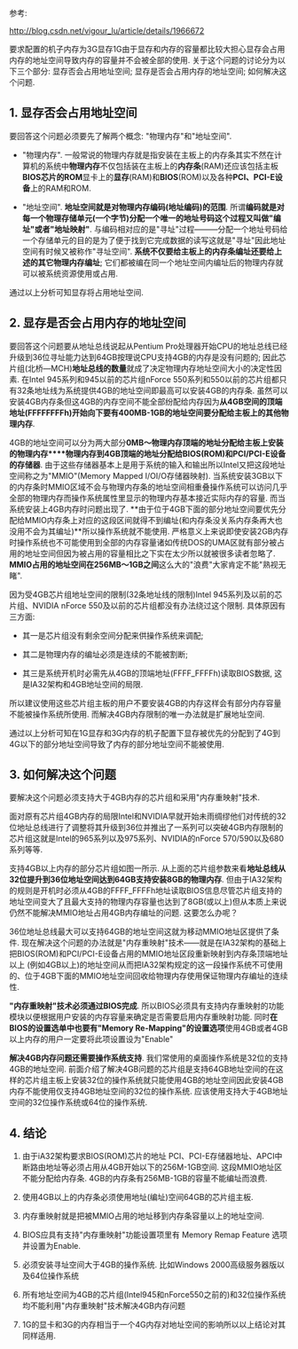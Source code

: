 参考: 

http://blog.csdn.net/vigour_lu/article/details/1966672

要求配置的机子内存为3G显存1G由于显存和内存的容量都比较大担心显存会占用内存的地址空间导致内存的容量并不会被全部的使用. 关于这个问题的讨论分为以下三个部分: 显存否会占用地址空间; 显存是否会占用内存的地址空间; 如何解决这个问题. 

## 1. 显存否会占用地址空间

要回答这个问题必须要先了解两个概念: "物理内存"和"地址空间". 

- "物理内存". 一般常说的物理内存就是指安装在主板上的内存条其实不然在计算机的系统中**物理内存**不仅包括装在主板上的**内存条**(RAM)还应该包括主板**BIOS芯片的ROM**显卡上的**显存**(RAM)和**BIOS**(ROM)以及各种**PCI、PCI-E设备**上的RAM和ROM. 

- "地址空间". **地址空间就是对物理内存编码(地址编码)的范围**. 所谓**编码就是对每一个物理存储单元(一个字节)分配一个唯一的地址号码这个过程又叫做"编址"或者"地址映射"**. 与编码相对应的是"寻址"过程———分配一个地址号码给一个存储单元的目的是为了便于找到它完成数据的读写这就是"寻址"因此地址空间有时候又被称作"寻址空间". **系统不仅要给主板上的内存条编址还要给上述的其它物理内存编址**; 它们都被编在同一个地址空间内编址后的物理内存就可以被系统资源使用或占用. 

通过以上分析可知显存将占用地址空间. 

## 2. 显存是否会占用内存的地址空间

要回答这个问题要从地址总线说起从Pentium Pro处理器开始CPU的地址总线已经升级到36位寻址能力达到64GB按理说CPU支持4GB的内存是没有问题的; 因此芯片组(北桥—MCH)**地址总线的数量**就成了决定物理内存地址空间大小的决定性因素. 在Intel 945系列和945以前的芯片组nForce 550系列和550以前的芯片组都只有32条地址线为系统提供4GB的地址空间即最高可以安装4GB的内存条. 虽然可以安装4GB内存条但这4GB的内存空间不能全部纷配给内存因为**从4GB空间的顶端地址(FFFFFFFFh)开始向下要有400MB-1GB的地址空间要分配给主板上的其他物理内存**. 

4GB的地址空间可以分为两大部分**0MB～物理内存顶端的地址分配给主板上安装的物理内存****物理内存到4GB顶端的地址分配给BIOS(ROM)和PCI/PCI-E设备的存储器**. 由于这些存储器基本上是用于系统的输入和输出所以Intel又把这段地址空间称之为"MMIO"(Memory Mapped I/OI/O存储器映射). 当系统安装3GB以下的内存条时MMIO区域不会与物理内存条的地址空间相重叠操作系统可以访问几乎全部的物理内存而操作系统属性里显示的物理内存基本接近实际内存的容量. 而当系统安装上4GB内存时问题出现了. **由于位于4GB下面的部分地址空间要优先分配给MMIO内存条上对应的这段区间就得不到编址(和内存条没关系内存条再大也没用不会为其编址)**所以操作系统就不能使用. 严格意义上来说即使安装2GB内存时操作系统也不可能使用到全部的内存容量诸如传统DOS的UMA区就有部分被占用的地址空间但因为被占用的容量相比之下实在太少所以就被很多读者忽略了. **MMIO占用的地址空间在256MB～1GB之间**这么大的"浪费"大家肯定不能"熟视无睹". 

因为受4GB芯片组地址空间的限制(32条地址线的限制)Intel 945系列及以前的芯片组、NVIDIA nForce 550及以前的芯片组都没有办法绕过这个限制. 具体原因有三方面: 

- 其一是芯片组没有剩余空间分配来供操作系统来调配; 

- 其二是物理内存的编址必须是连续的不能被割断; 

- 其三是系统开机时必需先从4GB的顶端地址(FFFF_FFFFh)读取BIOS数据, 这是IA32架构和4GB地址空间的局限.  

所以建议使用这些芯片组主板的用户不要安装4GB的内存这样会有部分内存容量不能被操作系统所使用. 而解决4GB内存限制的唯一办法就是扩展地址空间. 

通过以上分析可知在1G显存和3G内存的机子配置下显存被优先的分配到了4G到4G以下的部分地址空间导致了内存的部分地址空间不能被使用. 

## 3. 如何解决这个问题

要解决这个问题必须支持大于4GB内存的芯片组和采用"内存重映射"技术. 

面对原有芯片组4GB内存的局限Intel和NVIDIA早就开始未雨绸缪他们对传统的32位地址总线进行了调整将其升级到36位并推出了一系列可以突破4GB内存限制的芯片组这就是Intel的965系列以及975系列、NVIDIA的nForce 570/590以及680系列等等. 
    
支持4GB以上内存的部分芯片组如图一所示.  从上面的芯片组参数来看**地址总线从32位提升到36位地址空间达到64GB支持安装8GB的物理内存**. 但由于IA32架构的规则是开机时必须从4GB的FFFF_FFFFh地址读取BIOS信息尽管芯片组支持的地址空间变大了且最大支持的物理内存容量也达到了8GB(或以上)但从本质上来说仍然不能解决MMIO地址占用4GB内存编址的问题. 这要怎么办呢？ 

36位地址总线最大可以支持64GB的地址空间这就为移动MMIO地址区提供了条件. 现在解决这个问题的办法就是"内存重映射"技术——就是在IA32架构的基础上把BIOS(ROM)和PCI/PCI-E设备占用的MMIO地址区段重新映射到内存条顶端地址以上 (例如4GB以上)的地址空间从而把IA32架构规定的这一段操作系统不可使用的、位于4GB下面的MMIO地址空间回收给物理内存使用保证物理内存编址的连续性. 

**"内存重映射"技术必须通过BIOS完成**. 所以BIOS必须具有支持内存重映射的功能模块以便根据用户安装的内存容量来确定是否需要启用内存重映射功能. 同时**在BIOS的设置选单中也要有"Memory Re-Mapping"的设置选项**使用4GB或者4GB以上内存的用户一定要将此项设置设为"Enable"

**解决4GB内存问题还需要操作系统支持**. 我们常使用的桌面操作系统是32位的支持4GB的地址空间. 前面介绍了解决4GB问题的芯片组是支持64GB地址空间的在这样的芯片组主板上安装32位的操作系统就只能使用4GB的地址空间因此安装4GB内存不能使用仅支持4GB地址空间的32位的操作系统. 应该使用支持大于4GB地址空间的32位操作系统或64位的操作系统. 

## 4. 结论

1. 由于iA32架构要求BIOS(ROM)芯片的地址 PCI、PCI-E存储器地址、APCI中断路由地址等必须占用从4GB开始以下的256M-1GB空间. 这段MMIO地址区不能分配给内存条. 4GB的内存条有256MB-1GB的容量不能编址而浪费.  

2. 使用4GB以上的内存条必须使用地址(编址)空间64GB的芯片组主板.   

3. 内存重映射就是把被MMIO占用的地址移到内存条容量以上的地址空间.  

4. BIOS应具有支持"内存重映射"功能设置项里有 Memory Remap Feature 选项并设置为Enable.  

5. 必须安装寻址空间大于4GB的操作系统. 比如Windows 2000高级服务器版以及64位操作系统 

6. 所有地址空间为4GB的芯片组(Intel945和nForce550之前的)和32位操作系统均不能利用"内存重映射"技术解决4GB内存问题

7. 1G的显卡和3G的内存相当于一个4G内存对地址空间的影响所以以上结论对其同样适用. 
